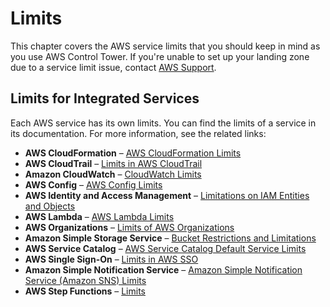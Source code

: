 # Limits<a name="limits"></a>

This chapter covers the AWS service limits that you should keep in mind as you use AWS Control Tower\. If you're unable to set up your landing zone due to a service limit issue, contact [AWS Support](https://aws.amazon.com/premiumsupport/)\.

## Limits for Integrated Services<a name="integrated-services-limits"></a>

Each AWS service has its own limits\. You can find the limits of a service in its documentation\. For more information, see the related links:
+ **AWS CloudFormation** – [AWS CloudFormation Limits](https://docs.aws.amazon.com/AWSCloudFormation/latest/UserGuide/cloudformation-limits.html)
+ **AWS CloudTrail** – [Limits in AWS CloudTrail](https://docs.aws.amazon.com/awscloudtrail/latest/userguide/WhatIsCloudTrail-Limits.html)
+ **Amazon CloudWatch** – [CloudWatch Limits](https://docs.aws.amazon.com/AmazonCloudWatch/latest/monitoring/cloudwatch_limits.html) 
+ **AWS Config** – [AWS Config Limits](https://docs.aws.amazon.com/general/latest/gr/aws_service_limits.html#limits_config)
+ **AWS Identity and Access Management** – [Limitations on IAM Entities and Objects](https://docs.aws.amazon.com/IAM/latest/UserGuide/reference_iam-limits.html)
+ **AWS Lambda** – [AWS Lambda Limits](https://docs.aws.amazon.com/lambda/latest/dg/limits.html)
+ **AWS Organizations** – [Limits of AWS Organizations](https://docs.aws.amazon.com/organizations/latest/userguide/orgs_reference_limits.html)
+ **Amazon Simple Storage Service** – [Bucket Restrictions and Limitations](https://docs.aws.amazon.com/AmazonS3/latest/dev/BucketRestrictions.html)
+ **AWS Service Catalog** – [AWS Service Catalog Default Service Limits](https://docs.aws.amazon.com/servicecatalog/latest/adminguide/limits.html)
+ **AWS Single Sign\-On** – [Limits in AWS SSO](https://docs.aws.amazon.com/singlesignon/latest/userguide/limits.html)
+ **Amazon Simple Notification Service** – [Amazon Simple Notification Service \(Amazon SNS\) Limits](https://docs.aws.amazon.com/general/latest/gr/aws_service_limits.html#limits_sns)
+ **AWS Step Functions** – [Limits](https://docs.aws.amazon.com/step-functions/latest/dg/limits.html)